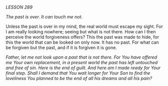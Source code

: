 *LESSON 289*

*The past is over. It can touch me not.*

Unless the past is over in my mind, the real world must escape my sight. For I am really looking nowhere; seeing but what is not there. How can I then perceive the world forgiveness offers? This the past was made to hide, for this the world that can be looked on only now. It has no past. For what can be forgiven but the past, and if it is forgiven it is gone.

_Father, let me not look upon a past that is not there. For You have offered me Your own replacement, in a present world the past has left untouched and free of sin. Here is the end of guilt. And here am I made ready for Your final step. Shall I demand that You wait longer for Your Son to find the loveliness You planned to be the end of all his dreams and all his pain?_